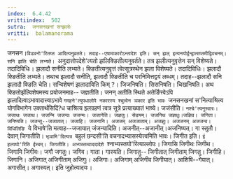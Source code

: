 ```yaml
---
index:  6.4.42
vrittiindex:  502
sutra:  जनसनखनां सन्झलोः
vritti:  balamanorama 
---
```


जनसन।`विडवनो'रितय्त आदित्यनुव्रतते। तदाह--एषामाकारोऽन्तादेश इति। सन् झल् इत्यनयोर्द्वन्द्वात्सप्तमीद्विवचनम्। सनि झलि चेति लभ्यते। `अनुदात्तोपदेशे'त्यतो झलिक्ङितीत्यनुवर्तते। तत्र झलीत्यनुवृत्तेन सन् विशेष्यते। तदादिविधिः। झलादौ सनीति लभ्यते। क्ङितीत्यनुवृत्तं त्वेत्सूत्रस्थेन झला विशेष्यते। तदादिविधिः। झलादौ क्ङितीति लभ्यते। तथाच झलादौ सनीति, झलादौ क्ङितीति च परनिमित्तद्वयं लब्धम्। तदाह--झलादौ सनि झलादौ क्ङिति चेति। सन्विशेषणं झलादाविति किम् ?। जिजनिषति। सिसनिषति। चिखनिषति। अथ क्ङितोर्झल्विशेषमस्य प्रयोजनमाह-- जज्ञतीति। जनन् अतीति स्थिते अतेर्ङित्त्वेऽपि झलादित्वाऽभावादात्त्वाऽभावे `गमहने'त्युपधालोपे नकारस्य श्चुत्वेन ञकार इति भावः `जनसनखनां स'नित्याश्रित्य योगविभागेन उक्तार्थसिदिं?ध चाश्रित्य झ्लग्रहणं त्वत्र सूत्रे प्रत्याख्यातं भाष्ये। जजंसीति। `नश्चे'त्यनुस्वारः। जजाथः जजाथ। जजन्मि जजन्वः जजन्मः। जजानेति। जज्ञतुः। सेडयम्। जजनिथ जज्ञथुः।जज्ञिव। जनिता। जनिष्यति। जजन्तु--जजातात्। जजाहि। जजनानि। अजजम् अजजाताम्। अजज्ञुः। अजजनम् अजजन्व। विधिलिङि `ये विभाषे'ति मत्वाह--जजायात् जंजन्यादिति। अजनीत्--अजानीत्।अजनिष्यत्। गा स्तुतौ। देवान् जिगातीति। `भृञामि'दित्यत्र `बहुलं छन्दसी'ति वचनादभ्यासस्येत्त्वमिति भावः। जिगीत इति। `ई हल्यघो'रिति ईत्त्वम्। जिगतीति। अभ्यस्तत्वाददादेशे `श्नाभ्यस्तयो'रित्याल्लोपः। जिगासि जिगीथः जिगीथ। जिगामि जिगीवः। जगौ जगतुः। जगिव। गाता। गास्यति। जिगातु-- जिगीतात् जिगीताम् जिगतु। जिगीहि। जिगानि। अजिगात् अजिगीताम् अजिगुः। अजिगाः। अजिगाम् अजिगीव जिगीयात्। आशिषि--गेयात्। अगासीत्। अगास्यत्। इति जुहोत्यादयः।

